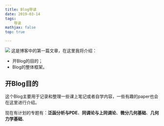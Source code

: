 ```yaml
---
title: Blog导读
date: 2019-03-14
tags: 
	导读
mathjax: false
top: true

---
```

![](Blog导读/Cover.jpeg)
这是博客中的第一篇文章，在这里我将介绍：
- 开Blog的目的；
- Blog的整体框架。
<!-- more -->

## 开Blog目的
这个Blog主要用于记录和整理一些课上笔记或者自学内容，一些有趣的paper也会在这里进行介绍。

现在有计划的专题有：**泛函分析与PDE**、**同调论与上同调论**、**微分几何基础**、**几何力学基础**、
<!--stackedit_data:
eyJoaXN0b3J5IjpbMTExODgzMjA4NiwtMTUwNzU4NjUwNiwtMj
YyOTQ4NDI4XX0=
-->